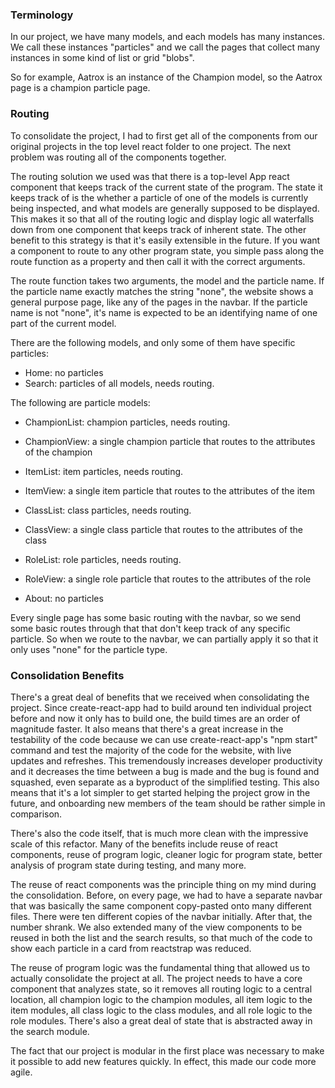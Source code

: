### Terminology

In our project, we have many models, and each models has many instances. We call these
instances "particles" and we call the pages that collect many instances in some kind of
list or grid "blobs".

So for example, Aatrox is an instance of the Champion model, so the Aatrox page is a 
champion particle page.

### Routing

To consolidate the project, I had to first get all of the components from 
our original projects in the top level react folder to one project. The next
problem was routing all of the components together.

The routing solution we used was that there is a top-level App react component 
that keeps track of the current state of the program. The state it keeps track
of is the whether a particle of one of the models is currently being inspected,
and what models are generally supposed to be displayed. This makes it so that
all of the routing logic and display logic all waterfalls down from one component
that keeps track of inherent state. The other benefit to this strategy is that 
it's easily extensible in the future. If you want a component to route to any 
other program state, you simple pass along the route function as a property and then
call it with the correct arguments.

The route function takes two arguments, the model and the particle name. If the particle
name exactly matches the string "none", the website shows a general purpose page, like any
of the pages in the navbar. If the particle name is not "none", it's name is expected 
to be an identifying name of one part of the current model. 

There are the following models, and only some of them have specific particles:

 - Home: no particles
 - Search: particles of all models, needs routing.
 
The following are particle models: 
 
 - ChampionList: champion particles, needs routing.
 - ChampionView: a single champion particle that routes to the attributes of the champion 

 - ItemList: item particles, needs routing.
 - ItemView: a single item particle that routes to the attributes of the item
 
 - ClassList: class particles, needs routing.
 - ClassView: a single class particle that routes to the attributes of the class
 
 - RoleList: role particles, needs routing.
 - RoleView: a single role particle that routes to the attributes of the role
 
 - About: no particles
 
Every single page has some basic routing with the navbar, so we send some basic routes 
through that that don't keep track of any specific particle. So when we route to the navbar,
we can partially apply it so that it only uses "none" for the particle type.

### Consolidation Benefits

There's a great deal of benefits that we received when consolidating the project. 
Since create-react-app had to build around ten individual project before and now it only has
to build one, the build times are an order of magnitude faster. It also means that there's
a great increase in the testability of the code because we can use create-react-app's 
"npm start" command and test the majority of the code for the website, with live updates
and refreshes. This tremendously increases developer productivity and it decreases the time
between a bug is made and the bug is found and squashed, even separate as a byproduct of the 
simplified testing. This also means that it's a lot simpler to get started helping the 
project grow in the future, and onboarding new members of the team should be rather simple in
comparison.

There's also the code itself, that is much more clean with the impressive scale of this 
refactor. Many of the benefits include reuse of react components, reuse of program logic, 
cleaner logic for program state, better analysis of program state during testing, and many 
more.

The reuse of react components was the principle thing on my mind during the consolidation.
Before, on every page, we had to have a separate navbar that was basically the same component
copy-pasted onto many different files. There were ten different copies of the navbar 
initially. After that, the number shrank. We also extended many of the view components to
be reused in both the list and the search results, so that much of the code to show each 
particle in a card from reactstrap was reduced.

The reuse of program logic was the fundamental thing that allowed us to actually consolidate
the project at all. The project needs to have a core component that analyzes state, so 
it removes all routing logic to a central location, all champion logic to the champion 
modules, all item logic to the item modules, all class logic to the class modules, and all 
role logic to the role modules. There's also a great deal of state that is abstracted away 
in the search module. 

The fact that our project is modular in the first place was necessary to make it possible
to add new features quickly. In effect, this made our code more agile.
